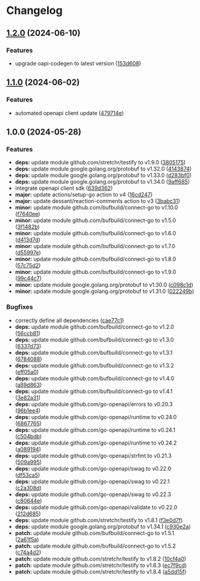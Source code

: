 # Changelog

## [1.2.0](https://github.com/gopad/gopad-go/compare/v1.1.0...v1.2.0) (2024-06-10)


### Features

* upgrade oapi-codegen to latest version ([153d608](https://github.com/gopad/gopad-go/commit/153d6088bfc093a3c316b6c86c17fa49f5d0b6fc))

## [1.1.0](https://github.com/gopad/gopad-go/compare/v1.0.0...v1.1.0) (2024-06-02)


### Features

* automated openapi client update ([479714e](https://github.com/gopad/gopad-go/commit/479714e136d369754f1b52d8e7eb86de3cd5128c))

## 1.0.0 (2024-05-28)


### Features

* **deps:** update module github.com/stretchr/testify to v1.9.0 ([3805175](https://github.com/gopad/gopad-go/commit/38051758bf54a68bd4f060deb79922ae4f2bffff))
* **deps:** update module google.golang.org/protobuf to v1.32.0 ([4143874](https://github.com/gopad/gopad-go/commit/41438747133c738a2d72b4c387827f76e9332f77))
* **deps:** update module google.golang.org/protobuf to v1.33.0 ([d283bf0](https://github.com/gopad/gopad-go/commit/d283bf0be0095b7039eec8f8425b0b742461cf9b))
* **deps:** update module google.golang.org/protobuf to v1.34.0 ([9aff685](https://github.com/gopad/gopad-go/commit/9aff68501460e9278a0d80dd6dbe357f264161c6))
* integrate openapi client sdk ([639d362](https://github.com/gopad/gopad-go/commit/639d362081195ad69fb5939009ce0435af2ad862))
* **major:** update actions/setup-go action to v4 ([16cd247](https://github.com/gopad/gopad-go/commit/16cd24708a4760146967235c4e6e7893e947b604))
* **major:** update dessant/reaction-comments action to v3 ([3babc31](https://github.com/gopad/gopad-go/commit/3babc312af406e362dc049dbeccecb42c34aae16))
* **minor:** update module github.com/bufbuild/connect-go to v1.10.0 ([f7640ee](https://github.com/gopad/gopad-go/commit/f7640ee3136246cf1a96bb99e36b34d5bf27966e))
* **minor:** update module github.com/bufbuild/connect-go to v1.5.0 ([3f1482b](https://github.com/gopad/gopad-go/commit/3f1482b4b516b22e344f226a8795bebca565d56d))
* **minor:** update module github.com/bufbuild/connect-go to v1.6.0 ([d413d7d](https://github.com/gopad/gopad-go/commit/d413d7da204f22ef50e8be6e7937667a07dabdcb))
* **minor:** update module github.com/bufbuild/connect-go to v1.7.0 ([d55997e](https://github.com/gopad/gopad-go/commit/d55997ef69069dae146933f330aef4aac28269f8))
* **minor:** update module github.com/bufbuild/connect-go to v1.8.0 ([57c75d2](https://github.com/gopad/gopad-go/commit/57c75d26dae6b4e5f85ebc101c2894520234bb0f))
* **minor:** update module github.com/bufbuild/connect-go to v1.9.0 ([99c44c7](https://github.com/gopad/gopad-go/commit/99c44c721b0db4a21fedfea631fd32c65e5f9b7f))
* **minor:** update module google.golang.org/protobuf to v1.30.0 ([c098c1d](https://github.com/gopad/gopad-go/commit/c098c1d40893bc5165fec85589962d2a3f910b7c))
* **minor:** update module google.golang.org/protobuf to v1.31.0 ([022249b](https://github.com/gopad/gopad-go/commit/022249b5dc2a7fc5e2ad865eb63a44442ecad5aa))


### Bugfixes

* correctly define all dependencies ([cae77c1](https://github.com/gopad/gopad-go/commit/cae77c1096569e26bca4707a11882090fa9ecb76))
* **deps:** update module github.com/bufbuild/connect-go to v1.2.0 ([56ccb81](https://github.com/gopad/gopad-go/commit/56ccb817e777055c38721f8c411447e573d8bd3e))
* **deps:** update module github.com/bufbuild/connect-go to v1.3.0 ([6337d73](https://github.com/gopad/gopad-go/commit/6337d73573f131d44fe7c6e395704078837ae803))
* **deps:** update module github.com/bufbuild/connect-go to v1.3.1 ([6784088](https://github.com/gopad/gopad-go/commit/6784088a80cba523d6252814ed58900a023ecab1))
* **deps:** update module github.com/bufbuild/connect-go to v1.3.2 ([eff05a0](https://github.com/gopad/gopad-go/commit/eff05a02b99d57b49399421fc619f4728df73526))
* **deps:** update module github.com/bufbuild/connect-go to v1.4.0 ([a89d863](https://github.com/gopad/gopad-go/commit/a89d86329151d1b67d054bc170b9bfc9926488c6))
* **deps:** update module github.com/bufbuild/connect-go to v1.4.1 ([3e82a31](https://github.com/gopad/gopad-go/commit/3e82a3101e770cc35230b94ab7c22ff960c372ed))
* **deps:** update module github.com/go-openapi/errors to v0.20.3 ([96b1ee4](https://github.com/gopad/gopad-go/commit/96b1ee48799ed44c07b652a6eaca2f9985dc753b))
* **deps:** update module github.com/go-openapi/runtime to v0.24.0 ([6867765](https://github.com/gopad/gopad-go/commit/6867765f804fe75a1910ebffa5eefd0433005912))
* **deps:** update module github.com/go-openapi/runtime to v0.24.1 ([c504bdb](https://github.com/gopad/gopad-go/commit/c504bdb4d23eeffb24ad114dd8464d921e7e48dc))
* **deps:** update module github.com/go-openapi/runtime to v0.24.2 ([a089194](https://github.com/gopad/gopad-go/commit/a08919481ee9f5ea87bdb15a17c4ee4fa005060d))
* **deps:** update module github.com/go-openapi/strfmt to v0.21.3 ([509a995](https://github.com/gopad/gopad-go/commit/509a995a32735ffeef6c1d6a73a6cba9eb82ebc9))
* **deps:** update module github.com/go-openapi/swag to v0.22.0 ([df53ca5](https://github.com/gopad/gopad-go/commit/df53ca55c89622e0cfedaeace26bb193c1c012a3))
* **deps:** update module github.com/go-openapi/swag to v0.22.1 ([c2a308d](https://github.com/gopad/gopad-go/commit/c2a308df67e10d36dcd010c4b1c7c751fb4ce459))
* **deps:** update module github.com/go-openapi/swag to v0.22.3 ([c80644e](https://github.com/gopad/gopad-go/commit/c80644ed8ee58dcf3db68bb2c34a6d8992e02744))
* **deps:** update module github.com/go-openapi/validate to v0.22.0 ([212d685](https://github.com/gopad/gopad-go/commit/212d6852326ff189e1925a7af1369cd22ce23019))
* **deps:** update module github.com/stretchr/testify to v1.8.1 ([f3e0d7f](https://github.com/gopad/gopad-go/commit/f3e0d7f7fa2df2a10de918a410d7e04cdd550417))
* **deps:** update module google.golang.org/protobuf to v1.34.1 ([c930e2a](https://github.com/gopad/gopad-go/commit/c930e2a7d363cc1875ad136045297bbab9c6bd60))
* **patch:** update module github.com/bufbuild/connect-go to v1.5.1 ([2a61f5a](https://github.com/gopad/gopad-go/commit/2a61f5a92ee363eac15bb16afc67227823eb057d))
* **patch:** update module github.com/bufbuild/connect-go to v1.5.2 ([c74a4d2](https://github.com/gopad/gopad-go/commit/c74a4d28dc6ab584232cb543a7d18deed4cf7a34))
* **patch:** update module github.com/stretchr/testify to v1.8.2 ([10cf4a0](https://github.com/gopad/gopad-go/commit/10cf4a0fe56c4b818f313c55de443a44c07e15c2))
* **patch:** update module github.com/stretchr/testify to v1.8.3 ([ec7f9cd](https://github.com/gopad/gopad-go/commit/ec7f9cd7b2f00db127bfe157164dbaa84671e0a6))
* **patch:** update module github.com/stretchr/testify to v1.8.4 ([a5dd15f](https://github.com/gopad/gopad-go/commit/a5dd15f9d52ea69233230ae1ab8563d29786cc7a))
